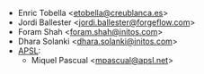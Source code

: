 - Enric Tobella \<<etobella@creublanca.es>\>
- Jordi Ballester \<<jordi.ballester@forgeflow.com>\>
- Foram Shah \<<foram.shah@initos.com>\>
- Dhara Solanki \<<dhara.solanki@initos.com>\>
- [APSL](https://apsl.tech):
  - Miquel Pascual  \<<mpascual@apsl.net>\>